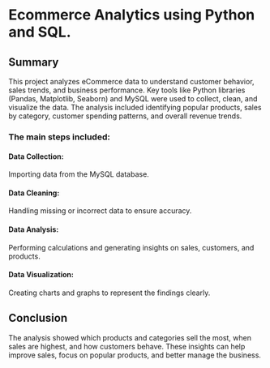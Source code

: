 # Ecommerce Analytics using Python and SQL.
## Summary
This project analyzes eCommerce data to understand customer behavior, sales trends, and business performance. Key tools like Python libraries (Pandas, Matplotlib, Seaborn) and MySQL were used to collect, clean, and visualize the data. The analysis included identifying popular products, sales by category, customer spending patterns, and overall revenue trends.
### The main steps included:
#### Data Collection: 
Importing data from the MySQL database.
#### Data Cleaning: 
Handling missing or incorrect data to ensure accuracy.
#### Data Analysis: 
Performing calculations and generating insights on sales, customers, and products.
#### Data Visualization: 
Creating charts and graphs to represent the findings clearly.
## Conclusion
The analysis showed which products and categories sell the most, when sales are highest, and how customers behave. These insights can help improve sales, focus on popular products, and better manage the business.
